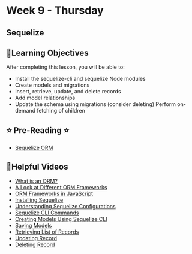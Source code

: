 # Week 9 - Thursday

## Sequelize

## 📍Learning Objectives
After completing this lesson, you will be able to:

- Install the sequelize-cli and sequelize Node modules
- Create models and migrations
- Insert, retrieve, update, and delete records
- Add model relationships
- Update the schema using migrations
(consider deleting) Perform on-demand fetching of children
 

## ⭐️ Pre-Reading ⭐️
- [Sequelize ORM](https://digitalcrafts.instructure.com/courses/252/pages/reading-sequelize-orm?module_item_id=23441)


<!-- ## 🟡 Lecture Presentations
- [Sequelize](https://dc-web2.onrender.com/p2/Postgres/Sequelize.html#1) -->

<!-- ## 🟣Labs
[sequelize setup](https://github.com/veros-labs/lab-sequelize-setup)

## 🟠Homework
- [todo list](https://github.com/veros-labs/lab-node-todo)  -->

## 🔵Helpful Videos

- [What is an ORM?](https://www.udemy.com/course/nodejs-complete-guide-to-building-data-driven-applications/learn/lecture/14117279#overview)
- [A Look at Different ORM
Frameworks](https://www.udemy.com/course/nodejs-complete-guide-to-building-data-driven-applications/learn/lecture/14198298#overview)
- [ORM Frameworks in
JavaScript](https://www.udemy.com/course/nodejs-complete-guide-to-building-data-driven-applications/learn/lecture/14198306#overview)
- [Installing Sequelize](https://www.udemy.com/course/nodejs-complete-guide-to-building-data-driven-applications/learn/lecture/14282582#overview)
- [Understanding Sequelize
Configurations](https://www.udemy.com/course/nodejs-complete-guide-to-building-data-driven-applications/learn/lecture/14301370#overview)
- [Sequelize CLI Commands](https://www.udemy.com/course/nodejs-complete-guide-to-building-data-driven-applications/learn/lecture/14301680#overview)
- [Creating Models Using
Sequelize CLI](https://www.udemy.com/course/nodejs-complete-guide-to-building-data-driven-applications/learn/lecture/14301166#overview)
- [Saving Models](https://www.udemy.com/course/nodejs-complete-guide-to-building-data-driven-applications/learn/lecture/14303124#overview)
- [Retrieving List of Records](https://www.udemy.com/course/nodejs-complete-guide-to-building-data-driven-applications/learn/lecture/14303218#overview)
- [ Updating Record](https://www.udemy.com/course/nodejs-complete-guide-to-building-data-driven-applications/learn/lecture/14311210#overview)
- [ Deleting Record](https://www.udemy.com/course/nodejs-complete-guide-to-building-data-driven-applications/learn/lecture/14303226#overview)

<!-- ## ✔️Todo Checklist
- [ ]

## 🔶Vocabulary

## 🔷Test Your knowledge


## Resources 
- []() -->



